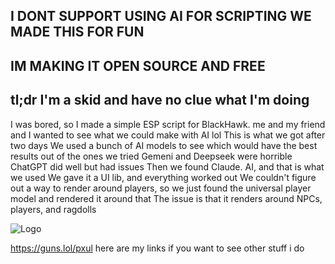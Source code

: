 ## I DONT SUPPORT USING AI FOR SCRIPTING WE MADE THIS FOR FUN
## IM MAKING IT OPEN SOURCE AND FREE
## tl;dr I'm a skid and have no clue what I'm doing


I was bored, so I made a simple ESP script for BlackHawk.
me and my friend and I wanted to see what we could make with AI lol
This is what we got after two days 
We used a bunch of AI models to see which would have the best results
out of the ones we tried 
Gemeni and Deepseek were horrible
ChatGPT did well but had issues
Then we found Claude. AI, and that is what we used 
We gave it a UI lib, and everything worked out
We couldn't figure out a way to render around players, so we just found the universal player model and rendered it around that
The issue is that it renders around NPCs, players, and ragdolls

![Logo](https://i.imgur.com/PnlYWPQ.png)

https://guns.lol/pxul 
here are my links if you want to see other stuff i do
